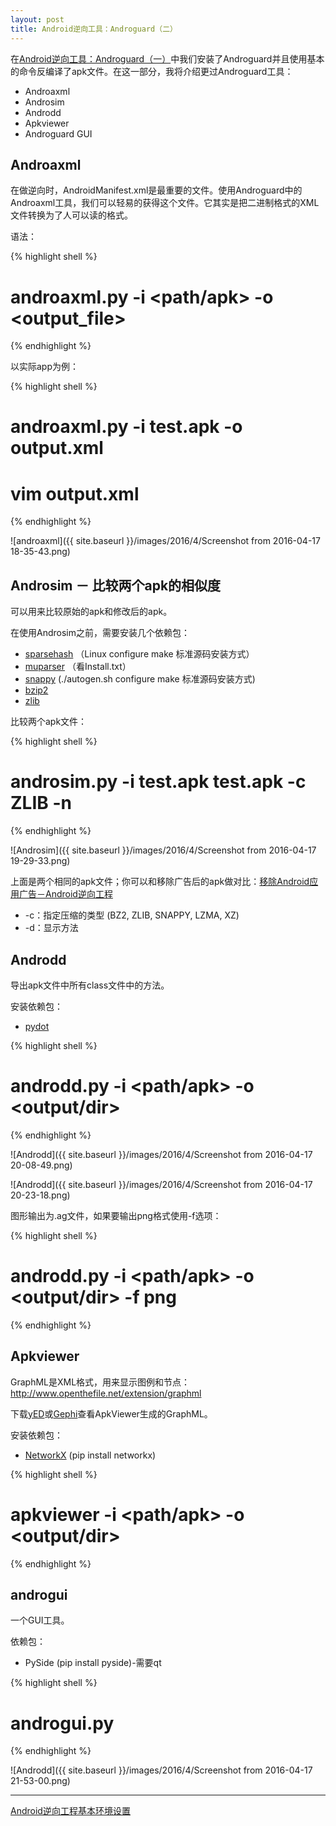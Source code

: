 ```yaml
---
layout: post
title: Android逆向工具：Androguard（二）
---
```


在[Android逆向工具：Androguard（一）](http://topspeedsnail.com/reversing-engineering-android-androguard/)中我们安装了Androguard并且使用基本的命令反编译了apk文件。在这一部分，我将介绍更过Androguard工具：

* Androaxml
* Androsim
* Androdd
* Apkviewer
* Androguard GUI

## Androaxml

在做逆向时，AndroidManifest.xml是最重要的文件。使用Androguard中的Androaxml工具，我们可以轻易的获得这个文件。它其实是把二进制格式的XML文件转换为了人可以读的格式。

语法：

{% highlight shell %}
# androaxml.py -i <path/apk> -o <output_file> 
{% endhighlight %}

以实际app为例：

{% highlight shell %}
# androaxml.py -i test.apk -o output.xml
# vim output.xml
{% endhighlight %}

![androaxml]({{ site.baseurl }}/images/2016/4/Screenshot from 2016-04-17 18-35-43.png)

## Androsim － 比较两个apk的相似度

可以用来比较原始的apk和修改后的apk。

在使用Androsim之前，需要安装几个依赖包：

* [sparsehash](https://github.com/sparsehash/sparsehash)  （Linux configure make 标准源码安装方式）
* [muparser](https://github.com/beltoforion/muparser)     （看Install.txt）
* [snappy](https://github.com/google/snappy)               (./autogen.sh configure make 标准源码安装方式)
* [bzip2](http://bzip.org)
* [zlib](http://zlib.net)

比较两个apk文件：

{% highlight shell %}
# androsim.py -i test.apk test.apk -c ZLIB -n
{% endhighlight %}

![Androsim]({{ site.baseurl }}/images/2016/4/Screenshot from 2016-04-17 19-29-33.png)

上面是两个相同的apk文件；你可以和移除广告后的apk做对比：[移除Android应用广告－Android逆向工程](http://topspeedsnail.com/android-reversing-remove-ad/)

* -c：指定压缩的类型 (BZ2, ZLIB, SNAPPY, LZMA, XZ)
* -d：显示方法

## Androdd

导出apk文件中所有class文件中的方法。

安装依赖包：

* [pydot](https://github.com/erocarrera/pydot)

{% highlight shell %}
# androdd.py -i <path/apk> -o <output/dir>
{% endhighlight %}

![Androdd]({{ site.baseurl }}/images/2016/4/Screenshot from 2016-04-17 20-08-49.png)

![Androdd]({{ site.baseurl }}/images/2016/4/Screenshot from 2016-04-17 20-23-18.png)

图形输出为.ag文件，如果要输出png格式使用-f选项：

{% highlight shell %}
# androdd.py -i <path/apk> -o <output/dir> -f png
{% endhighlight %}

## Apkviewer

GraphML是XML格式，用来显示图例和节点：http://www.openthefile.net/extension/graphml

下载[yED](http://www.yworks.com/en/downloads.html#yEd)或[Gephi](https://gephi.github.io/users/download/)查看ApkViewer生成的GraphML。

安装依赖包：

* [NetworkX](http://networkx.github.io)   (pip install networkx)

{% highlight shell %}
# apkviewer -i <path/apk> -o <output/dir>
{% endhighlight %}

## androgui

一个GUI工具。

依赖包：

* PySide    (pip install pyside)-需要qt

{% highlight shell %}
# androgui.py
{% endhighlight %}

![Androdd]({{ site.baseurl }}/images/2016/4/Screenshot from 2016-04-17 21-53-00.png)

*****

[Android逆向工程基本环境设置](http://topspeedsnail.com/android-reversing-env-setup/)